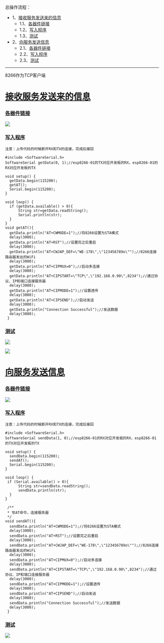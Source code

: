 总操作流程：

- 1、[接收服务发送来的信息](#ESP8266-01)
    - 1.1、[各器件链接](#ESP8266-01-01)
    - 1.2、[写入程序](#ESP8266-01-02)
    - 1.3、[测试](#ESP8266-01-03)
- 2、[向服务发送信息](#ESP8266-02)
    - 2.1、[各器件链接](#ESP8266-02-01)
    - 2.2、[写入程序](#ESP8266-02-02)
    - 2.3、[测试](#ESP8266-02-03)
***

8266作为TCP客户端

# <a name="ESP8266-01" href="#" >接收服务发送来的信息</a>
### <a name="ESP8266-01-01" href="#" >各器件链接</a>
![](image/4-1.png)
### <a name="ESP8266-01-02" href="#" >写入程序</a>
`注意：上传代码的时候断开RX和TX的连接，完成后接回`

```
#include <SoftwareSerial.h>
SoftwareSerial getData(0, 1);//esp8266-01的TX对应开发板的RX，esp8266-01的RX对应开发板的TX

void setup() {
  getData.begin(115200);
  getAT();
  Serial.begin(115200);
}

void loop() {
  if (getData.available() > 0){
      String str=getData.readString();
      Serial.println(str);
  }
}
void getAT(){
  getData.println("AT+CWMODE=1");//将8266设置为STA模式
  delay(3000);
  getData.println("AT+RST");//设置完之后重启
  delay(3000);
  getData.println("AT+CWJAP_DEF=\"WE-178\",\"123456789o\"");//8266连接路由器发出的WiFi
  delay(3000);
  getData.println("AT+CIPMUX=0");//启动多连接
  delay(3000);
  getData.println("AT+CIPSTART=\"TCP\",\"192.168.0.90\",8234");//通过协议、IP和端口连接服务器
  delay(3000);
  getData.println("AT+CIPMODE=1");//设置透传
  delay(3000);
  getData.println("AT+CIPSEND");//启动发送
  delay(3000);
  getData.println("Connection Successful");//发送数据
  delay(3000);
 }
```
### <a name="ESP8266-01-03" href="#" >测试</a>
![](image/4-2.png)

![](image/4-3.gif)
# <a name="ESP8266-02" href="#" >向服务发送信息</a>
### <a name="ESP8266-02-01" href="#" >各器件链接</a>
![](image/4-4.png)
### <a name="ESP8266-02-02" href="#" >写入程序</a>
`注意：上传代码的时候断开RX和TX的连接，完成后接回`

```
#include <SoftwareSerial.h>
SoftwareSerial sendData(1, 0);//esp8266-01的RX对应开发板的RX，esp8266-01的TX对应开发板的TX

void setup() {
  sendData.begin(115200);
  sendAT();
  Serial.begin(115200);
}

void loop() {
 if (Serial.available() > 0){
      String str=sendData.readString();
      sendData.println(str);
  }
}

 /**
 * 写AT命令，连接服务器
 */
void sendAT(){
  sendData.println("AT+CWMODE=1");//将8266设置为STA模式
  delay(3000);
  sendData.println("AT+RST");//设置完之后重启
  delay(3000);
  sendData.println("AT+CWJAP_DEF=\"WE-178\",\"123456789o\"");//8266连接路由器发出的WiFi
  delay(3000);
  sendData.println("AT+CIPMUX=0");//启动多连接
  delay(3000);
  sendData.println("AT+CIPSTART=\"TCP\",\"192.168.0.90\",8234");//通过协议、IP和端口连接服务器
  delay(3000);
  sendData.println("AT+CIPMODE=1");//设置透传
  delay(3000);
  sendData.println("AT+CIPSEND");//启动发送
  delay(3000);
  sendData.println("Connection Successful");//发送数据
  delay(3000);
 }

```
### <a name="ESP8266-02-03" href="#" >测试</a>
![](image/4-5.gif)